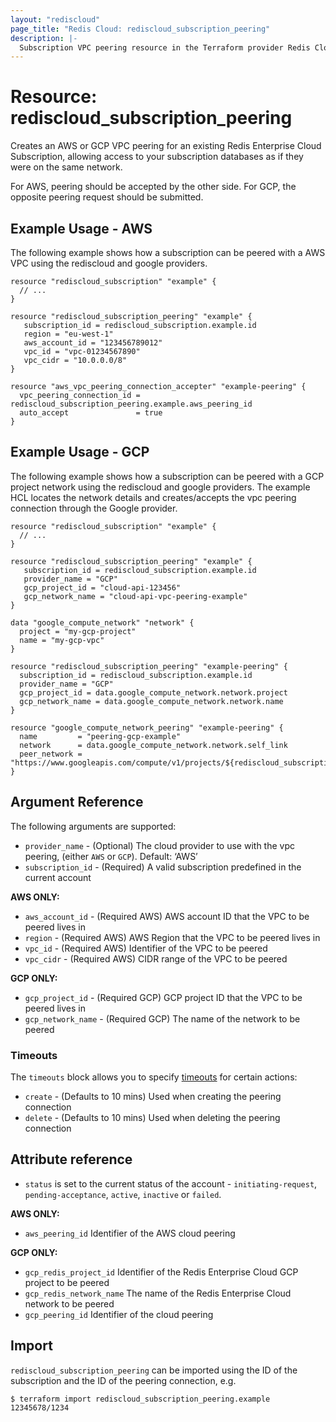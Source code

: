 ```yaml
---
layout: "rediscloud"
page_title: "Redis Cloud: rediscloud_subscription_peering"
description: |-
  Subscription VPC peering resource in the Terraform provider Redis Cloud.
---
```


# Resource: rediscloud_subscription_peering

Creates an AWS or GCP VPC peering for an existing Redis Enterprise Cloud Subscription, allowing access to your subscription databases as if they were on the same network.

For AWS, peering should be accepted by the other side.
For GCP, the opposite peering request should be submitted.

## Example Usage - AWS

The following example shows how a subscription can be peered with a AWS VPC using the rediscloud and google providers.

```hcl
resource "rediscloud_subscription" "example" {
  // ...
}

resource "rediscloud_subscription_peering" "example" {
   subscription_id = rediscloud_subscription.example.id
   region = "eu-west-1"
   aws_account_id = "123456789012"
   vpc_id = "vpc-01234567890"
   vpc_cidr = "10.0.0.0/8"
}

resource "aws_vpc_peering_connection_accepter" "example-peering" {
  vpc_peering_connection_id = rediscloud_subscription_peering.example.aws_peering_id
  auto_accept               = true
}
```

## Example Usage - GCP

The following example shows how a subscription can be peered with a GCP project network using the rediscloud and google providers.
The example HCL locates the network details and creates/accepts the vpc peering connection through the Google provider.   

```hcl
resource "rediscloud_subscription" "example" {
  // ...
}

resource "rediscloud_subscription_peering" "example" {
   subscription_id = rediscloud_subscription.example.id
   provider_name = "GCP"
   gcp_project_id = "cloud-api-123456"
   gcp_network_name = "cloud-api-vpc-peering-example"
}

data "google_compute_network" "network" {
  project = "my-gcp-project"
  name = "my-gcp-vpc"
}

resource "rediscloud_subscription_peering" "example-peering" {
  subscription_id = rediscloud_subscription.example.id
  provider_name = "GCP"
  gcp_project_id = data.google_compute_network.network.project
  gcp_network_name = data.google_compute_network.network.name
}

resource "google_compute_network_peering" "example-peering" {
  name         = "peering-gcp-example"
  network      = data.google_compute_network.network.self_link
  peer_network = "https://www.googleapis.com/compute/v1/projects/${rediscloud_subscription_peering.example.gcp_redis_project_id}/global/networks/${rediscloud_subscription_peering.example.gcp_redis_network_name}"
}
```

## Argument Reference

The following arguments are supported:

* `provider_name` - (Optional) The cloud provider to use with the vpc peering, (either `AWS` or `GCP`). Default: ‘AWS’
* `subscription_id` - (Required) A valid subscription predefined in the current account

**AWS ONLY:**
* `aws_account_id` - (Required AWS) AWS account ID that the VPC to be peered lives in
* `region` - (Required AWS) AWS Region that the VPC to be peered lives in
* `vpc_id` - (Required AWS) Identifier of the VPC to be peered
* `vpc_cidr` - (Required AWS) CIDR range of the VPC to be peered 

**GCP ONLY:**
* `gcp_project_id` - (Required GCP) GCP project ID that the VPC to be peered lives in
* `gcp_network_name` - (Required GCP) The name of the network to be peered

### Timeouts

The `timeouts` block allows you to specify [timeouts](https://www.terraform.io/docs/configuration/resources.html#timeouts) for certain actions:

* `create` - (Defaults to 10 mins) Used when creating the peering connection
* `delete` - (Defaults to 10 mins) Used when deleting the peering connection

## Attribute reference

* `status` is set to the current status of the account - `initiating-request`, `pending-acceptance`, `active`, `inactive` or `failed`.

**AWS ONLY:**

* `aws_peering_id` Identifier of the AWS cloud peering

**GCP ONLY:**

* `gcp_redis_project_id` Identifier of the Redis Enterprise Cloud GCP project to be peered
* `gcp_redis_network_name` The name of the Redis Enterprise Cloud network to be peered
* `gcp_peering_id` Identifier of the cloud peering

## Import

`rediscloud_subscription_peering` can be imported using the ID of the subscription and the ID of the peering connection, e.g.

```
$ terraform import rediscloud_subscription_peering.example 12345678/1234
```
